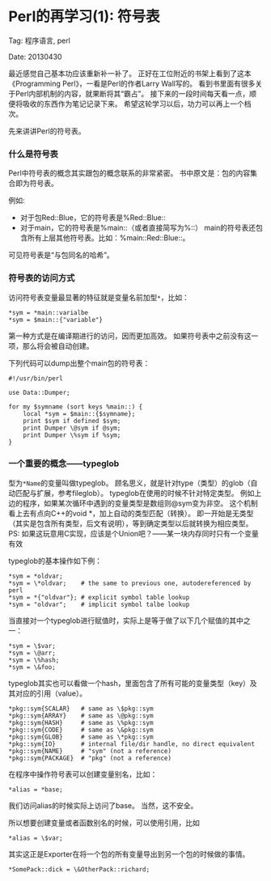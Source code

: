 Perl的再学习(1): 符号表
=======================

Tag: 程序语言, perl

Date: 20130430

最近感觉自己基本功应该重新补一补了。
正好在工位附近的书架上看到了这本《Programming Perl》，一看是Perl的作者Larry Wall写的。
看到书里面有很多关于Perl内部机制的内容，就果断将其“霸占”。
接下来的一段时间每天看一点，顺便将吸收的东西作为笔记记录下来。
希望这轮学习以后，功力可以再上一个档次。

先来讲讲Perl的符号表。

### 什么是符号表

Perl中符号表的概念其实跟包的概念联系的非常紧密。
书中原文是：包的内容集合即为符号表。

例如:

*	对于包Red::Blue，它的符号表是%Red::Blue::
*	对于main，它的符号表是%main::（或者直接简写为%::）
	main的符号表还包含所有上层其他符号表。比如：%main::Red::Blue::。

可见符号表是“与包同名的哈希”。

### 符号表的访问方式

访问符号表变量最显著的特征就是变量名前加型`*`，比如：

	*sym = *main::varialbe
	*sym = $main::{"variable"}

第一种方式是在编译期进行的访问，因而更加高效。
如果符号表中之前没有这一项，那么将会被自动创建。

下列代码可以dump出整个main包的符号表：

	#!/usr/bin/perl
	
	use Data::Dumper;
	
	for my $symname (sort keys %main::) {
		local *sym = $main::{$symname};
		print $sym if defined $sym;
    	print Dumper \@sym if @sym;
    	print Dumper \%sym if %sym;
	}


### 一个重要的概念——typeglob

型为`*Name`的变量叫做typeglob。
顾名思义，就是针对type（类型）的glob（自动匹配与扩展，参考fileglob）。
typeglob在使用的时候不针对特定类型。
例如上边的程序，如果某次循环中遇到的变量类型是数组则@sym变为非空。
这个机制看上去有点向C++的void *，加上自动的类型匹配（转换）。
即一开始是无类型（其实是包含所有类型，后文有说明），等到确定类型以后就转换为相应类型。
PS: 如果这玩意用C实现，应该是个Union吧？——某一块内存同时只有一个变量有效

typeglob的基本操作如下例：

	*sym = *oldvar;
	*sym = \*oldvar;	# the same to previous one, autodereferenced by perl
	*sym = *{"oldvar"};	# explicit symbol table lookup
	*sym = "oldvar";	# implicit symbol talbe lookup

当直接对一个typeglob进行赋值时，实际上是等于做了以下几个赋值的其中之一：

	*sym = \$var;
	*sym = \@arr;
	*sym = \%hash;
	*sym = \&foo;

typeglob其实也可以看做一个hash，里面包含了所有可能的变量类型（key）及其对应的引用（value）。

	*pkg::sym{SCALAR} 	# same as \$pkg::sym
	*pkg::sym{ARRAY} 	# same as \@pkg::sym
	*pkg::sym{HASH} 	# same as \%pkg::sym
	*pkg::sym{CODE} 	# same as \&pkg::sym
	*pkg::sym{GLOB} 	# same as \*pkg::sym
	*pkg::sym{IO} 		# internal file/dir handle, no direct equivalent
	*pkg::sym{NAME} 	# "sym" (not a reference)
	*pkg::sym{PACKAGE} 	# "pkg" (not a reference)
	
在程序中操作符号表可以创建变量别名，比如：

	*alias = *base;

我们访问alias的时候实际上访问了base。
当然，这不安全。

所以想要创建变量或者函数别名的时候，可以使用引用，比如

	*alias = \$var;

其实这正是Exporter在将一个包的所有变量导出到另一个包的时候做的事情。

	*SomePack::dick = \&OtherPack::richard;


